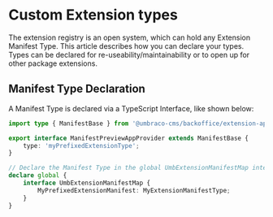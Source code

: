 # Custom Extension types

The extension registry is an open system, which can hold any Extension Manifest Type. This article describes how you can declare your types. Types can be declared for re-useability/maintainability or to open up for other package extensions.

## Manifest Type Declaration

A Manifest Type is declared via a TypeScript Interface, like shown below:

```typescript
import type { ManifestBase } from '@umbraco-cms/backoffice/extension-api';

export interface ManifestPreviewAppProvider extends ManifestBase {
    type: 'myPrefixedExtensionType';
}

// Declare the Manifest Type in the global UmbExtensionManifestMap interface:
declare global {
    interface UmbExtensionManifestMap {
        MyPrefixedExtensionManifest: MyExtensionManifestType;
    }
}
```
